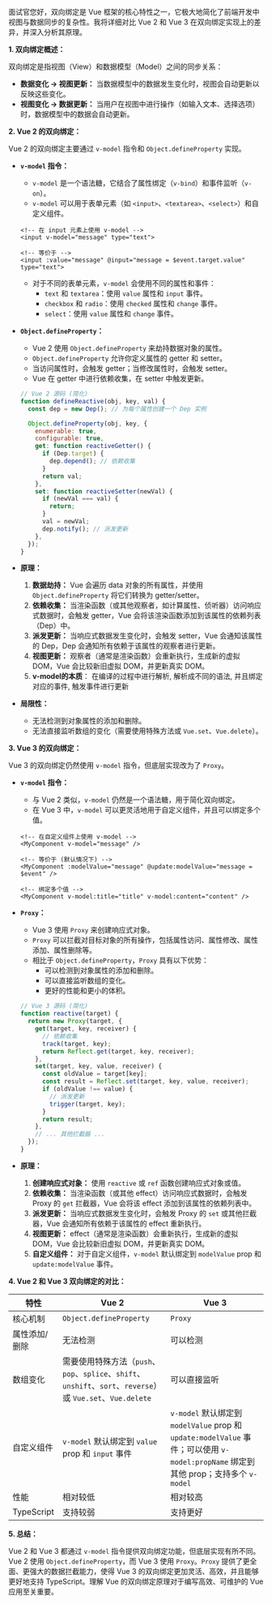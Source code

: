 面试官您好，双向绑定是 Vue 框架的核心特性之一，它极大地简化了前端开发中视图与数据同步的复杂性。我将详细对比 Vue 2 和 Vue 3 在双向绑定实现上的差异，并深入分析其原理。

**1. 双向绑定概述：**

双向绑定是指视图（View）和数据模型（Model）之间的同步关系：

*   **数据变化 -> 视图更新：** 当数据模型中的数据发生变化时，视图会自动更新以反映这些变化。
*   **视图变化 -> 数据更新：** 当用户在视图中进行操作（如输入文本、选择选项）时，数据模型中的数据会自动更新。

**2. Vue 2 的双向绑定：**

Vue 2 的双向绑定主要通过 `v-model` 指令和 `Object.defineProperty` 实现。

*   **`v-model` 指令：**
    *   `v-model` 是一个语法糖，它结合了属性绑定（`v-bind`）和事件监听（`v-on`）。
    *   `v-model` 可以用于表单元素（如 `<input>`、`<textarea>`、`<select>`）和自定义组件。

    ```vue
    <!-- 在 input 元素上使用 v-model -->
    <input v-model="message" type="text">

    <!-- 等价于 -->
    <input :value="message" @input="message = $event.target.value" type="text">
    ```

    *   对于不同的表单元素，`v-model` 会使用不同的属性和事件：
        *   `text` 和 `textarea`：使用 `value` 属性和 `input` 事件。
        *   `checkbox` 和 `radio`：使用 `checked` 属性和 `change` 事件。
        *   `select`：使用 `value` 属性和 `change` 事件。

*   **`Object.defineProperty`：**
    *   Vue 2 使用 `Object.defineProperty` 来劫持数据对象的属性。
    *   `Object.defineProperty` 允许你定义属性的 getter 和 setter。
    *   当访问属性时，会触发 getter；当修改属性时，会触发 setter。
    *   Vue 在 getter 中进行依赖收集，在 setter 中触发更新。

    ```javascript
    // Vue 2 源码 (简化)
    function defineReactive(obj, key, val) {
      const dep = new Dep(); // 为每个属性创建一个 Dep 实例

      Object.defineProperty(obj, key, {
        enumerable: true,
        configurable: true,
        get: function reactiveGetter() {
          if (Dep.target) {
            dep.depend(); // 依赖收集
          }
          return val;
        },
        set: function reactiveSetter(newVal) {
          if (newVal === val) {
            return;
          }
          val = newVal;
          dep.notify(); // 派发更新
        },
      });
    }
    ```

*   **原理：**

    1.  **数据劫持：** Vue 会遍历 data 对象的所有属性，并使用 `Object.defineProperty` 将它们转换为 getter/setter。
    2.  **依赖收集：** 当渲染函数（或其他观察者，如计算属性、侦听器）访问响应式数据时，会触发 getter，Vue 会将该渲染函数添加到该属性的依赖列表（Dep）中。
    3.  **派发更新：** 当响应式数据发生变化时，会触发 setter，Vue 会通知该属性的 Dep，Dep 会通知所有依赖于该属性的观察者进行更新。
    4.  **视图更新：** 观察者（通常是渲染函数）会重新执行，生成新的虚拟 DOM，Vue 会比较新旧虚拟 DOM，并更新真实 DOM。
    5. **v-model的本质**： 在编译的过程中进行解析, 解析成不同的语法, 并且绑定对应的事件, 触发事件进行更新

*   **局限性：**
    *   无法检测到对象属性的添加和删除。
    *   无法直接监听数组的变化（需要使用特殊方法或 `Vue.set`、`Vue.delete`）。

**3. Vue 3 的双向绑定：**

Vue 3 的双向绑定仍然使用 `v-model` 指令，但底层实现改为了 `Proxy`。

*   **`v-model` 指令：**
    *   与 Vue 2 类似，`v-model` 仍然是一个语法糖，用于简化双向绑定。
    *   在 Vue 3 中，`v-model` 可以更灵活地用于自定义组件，并且可以绑定多个值。

    ```vue
    <!-- 在自定义组件上使用 v-model -->
    <MyComponent v-model="message" />

    <!-- 等价于 (默认情况下) -->
    <MyComponent :modelValue="message" @update:modelValue="message = $event" />

    <!-- 绑定多个值 -->
    <MyComponent v-model:title="title" v-model:content="content" />
    ```

*   **`Proxy`：**
    *   Vue 3 使用 `Proxy` 来创建响应式对象。
    *   `Proxy` 可以拦截对目标对象的所有操作，包括属性访问、属性修改、属性添加、属性删除等。
    *   相比于 `Object.defineProperty`，`Proxy` 具有以下优势：
        *   可以检测到对象属性的添加和删除。
        *   可以直接监听数组的变化。
        *   更好的性能和更小的体积。

    ```typescript
    // Vue 3 源码 (简化)
    function reactive(target) {
      return new Proxy(target, {
        get(target, key, receiver) {
          // 依赖收集
          track(target, key);
          return Reflect.get(target, key, receiver);
        },
        set(target, key, value, receiver) {
          const oldValue = target[key];
          const result = Reflect.set(target, key, value, receiver);
          if (oldValue !== value) {
            // 派发更新
            trigger(target, key);
          }
          return result;
        },
        // ... 其他拦截器 ...
      });
    }
    ```

*   **原理：**

    1.  **创建响应式对象：** 使用 `reactive` 或 `ref` 函数创建响应式对象或值。
    2.  **依赖收集：** 当渲染函数（或其他 effect）访问响应式数据时，会触发 Proxy 的 `get` 拦截器，Vue 会将该 effect 添加到该属性的依赖列表中。
    3.  **派发更新：** 当响应式数据发生变化时，会触发 Proxy 的 `set` 或其他拦截器，Vue 会通知所有依赖于该属性的 effect 重新执行。
    4.  **视图更新：** effect（通常是渲染函数）会重新执行，生成新的虚拟 DOM，Vue 会比较新旧虚拟 DOM，并更新真实 DOM。
    5.  **自定义组件：** 对于自定义组件，`v-model` 默认绑定到 `modelValue` prop 和 `update:modelValue` 事件。

**4. Vue 2 和 Vue 3 双向绑定的对比：**

| 特性       | Vue 2                                                                                                                                   | Vue 3                                                                                                                                                   |
| ---------- | --------------------------------------------------------------------------------------------------------------------------------------- | ------------------------------------------------------------------------------------------------------------------------------------------------------- |
| 核心机制   | `Object.defineProperty`                                                                                                                | `Proxy`                                                                                                                                                 |
| 属性添加/删除 | 无法检测                                                                                                                                | 可以检测                                                                                                                                                |
| 数组变化   | 需要使用特殊方法（`push`、`pop`、`splice`、`shift`、`unshift`、`sort`、`reverse`）或 `Vue.set`、`Vue.delete`                            | 可以直接监听                                                                                                                                                |
| 自定义组件 | `v-model` 默认绑定到 `value` prop 和 `input` 事件                                                                                                | `v-model` 默认绑定到 `modelValue` prop 和 `update:modelValue` 事件；可以使用 `v-model:propName` 绑定到其他 prop；支持多个 `v-model`                        |
| 性能       | 相对较低                                                                                                                                  | 相对较高                                                                                                                                                |
| TypeScript | 支持较弱                                                                                                                                  | 支持更好                                                                                                                                                |

**5. 总结：**

Vue 2 和 Vue 3 都通过 `v-model` 指令提供双向绑定功能，但底层实现有所不同。Vue 2 使用 `Object.defineProperty`，而 Vue 3 使用 `Proxy`。`Proxy` 提供了更全面、更强大的数据拦截能力，使得 Vue 3 的双向绑定更加灵活、高效，并且能够更好地支持 TypeScript。理解 Vue 的双向绑定原理对于编写高效、可维护的 Vue 应用至关重要。
